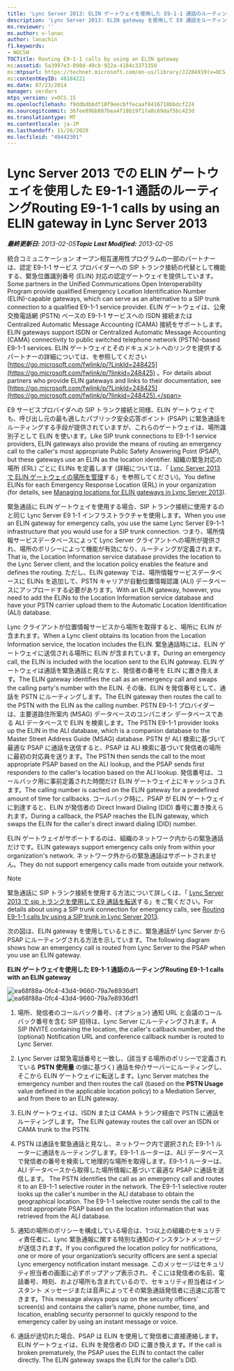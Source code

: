 ```yaml
---
title: 'Lync Server 2013: ELIN ゲートウェイを使用した E9-1-1 通話のルーティング'
description: 'Lync Server 2013: ELIN gateway を使用して E9 通話をルーティングします。'
ms.reviewer: ''
ms.author: v-lanac
author: lanachin
f1.keywords:
- NOCSH
TOCTitle: Routing E9-1-1 calls by using an ELIN gateway
ms:assetid: 5a3997e3-898d-49cb-922a-4184c3373350
ms:mtpsurl: https://technet.microsoft.com/en-us/library/JJ204919(v=OCS.15)
ms:contentKeyID: 48184221
ms.date: 07/23/2014
manager: serdars
mtps_version: v=OCS.15
ms.openlocfilehash: f9ddbdbbdf10f9eecbffecaaf8416718bbdcf224
ms.sourcegitcommit: 36fee89bb887bea4f18b19f17a8c69daf5bc423d
ms.translationtype: MT
ms.contentlocale: ja-JP
ms.lasthandoff: 11/26/2020
ms.locfileid: "49442301"
---
```

# <a name="routing-e9-1-1-calls-by-using-an-elin-gateway-in-lync-server-2013"></a><span data-ttu-id="4ed4f-103">Lync Server 2013 での ELIN ゲートウェイを使用した E9-1-1 通話のルーティング</span><span class="sxs-lookup"><span data-stu-id="4ed4f-103">Routing E9-1-1 calls by using an ELIN gateway in Lync Server 2013</span></span>

<div data-xmlns="http://www.w3.org/1999/xhtml">

<div class="topic" data-xmlns="http://www.w3.org/1999/xhtml" data-msxsl="urn:schemas-microsoft-com:xslt" data-cs="https://msdn.microsoft.com/">

<div data-asp="https://msdn2.microsoft.com/asp">



</div>

<div id="mainSection">

<div id="mainBody"><span data-ttu-id="4ed4f-104">

<span> </span></span><span class="sxs-lookup"><span data-stu-id="4ed4f-104">

<span> </span></span></span>

<span data-ttu-id="4ed4f-105">_**最終更新日:** 2013-02-05_</span><span class="sxs-lookup"><span data-stu-id="4ed4f-105">_**Topic Last Modified:** 2013-02-05_</span></span>

<span data-ttu-id="4ed4f-106">統合コミュニケーション オープン相互運用性プログラムの一部のパートナーは、認定 E9-1-1 サービス プロバイダーへの SIP トランク接続の代替として機能する、緊急位置識別番号 (ELIN) 対応の認定ゲートウェイを提供しています。</span><span class="sxs-lookup"><span data-stu-id="4ed4f-106">Some partners in the Unified Communications Open Interoperability Program provide qualified Emergency Location Identification Number (ELIN)-capable gateways, which can serve as an alternative to a SIP trunk connection to a qualified E9-1-1 service provider.</span></span> <span data-ttu-id="4ed4f-107">ELIN ゲートウェイは、公衆交換電話網 (PSTN) ベースの E9-1-1 サービスへの ISDN 接続または Centralized Automatic Message Accounting (CAMA) 接続をサポートします。</span><span class="sxs-lookup"><span data-stu-id="4ed4f-107">ELIN gateways support ISDN or Centralized Automatic Message Accounting (CAMA) connectivity to public switched telephone network (PSTN)-based E9-1-1 services.</span></span> <span data-ttu-id="4ed4f-108">ELIN ゲートウェイとそのドキュメントへのリンクを提供するパートナーの詳細については、を参照してください [https://go.microsoft.com/fwlink/p/?LinkId=248425](https://go.microsoft.com/fwlink/p/?linkid=248425) 。</span><span class="sxs-lookup"><span data-stu-id="4ed4f-108">For details about partners who provide ELIN gateways and links to their documentation, see [https://go.microsoft.com/fwlink/p/?LinkId=248425](https://go.microsoft.com/fwlink/p/?linkid=248425).</span></span>

<span data-ttu-id="4ed4f-109">E9 サービスプロバイダへの SIP トランク接続と同様、ELIN ゲートウェイでも、呼び出し元の最も適したパブリック安全応答ポイント (PSAP) に緊急通話をルーティングする手段が提供されていますが、これらのゲートウェイは、場所識別子として ELIN を使います。</span><span class="sxs-lookup"><span data-stu-id="4ed4f-109">Like SIP trunk connections to E9-1-1 service providers, ELIN gateways also provide the means of routing an emergency call to the caller's most appropriate Public Safety Answering Point (PSAP), but these gateways use an ELIN as the location identifier.</span></span> <span data-ttu-id="4ed4f-110">組織の緊急対応の場所 (ERL) ごとに ELINs を定義します (詳細については、「 [Lync Server 2013 で ELIN ゲートウェイの場所を管理](lync-server-2013-managing-locations-for-elin-gateways.md)する」を参照してください)。</span><span class="sxs-lookup"><span data-stu-id="4ed4f-110">You define ELINs for each Emergency Response Location (ERL) in your organization (for details, see [Managing locations for ELIN gateways in Lync Server 2013](lync-server-2013-managing-locations-for-elin-gateways.md)).</span></span>

<span data-ttu-id="4ed4f-111">緊急通話に ELIN ゲートウェイを使用する場合、SIP トランク接続に使用するのと同じ Lync Server E9 1-1 インフラストラクチャを使用します。</span><span class="sxs-lookup"><span data-stu-id="4ed4f-111">When you use an ELIN gateway for emergency calls, you use the same Lync Server E9-1-1 infrastructure that you would use for a SIP trunk connection.</span></span> <span data-ttu-id="4ed4f-112">つまり、場所情報サービスデータベースによって Lync Server クライアントへの場所が提供され、場所のポリシーによって機能が有効になり、ルーティングが定義されます。</span><span class="sxs-lookup"><span data-stu-id="4ed4f-112">That is, the Location Information service database provides the location to the Lync Server client, and the location policy enables the feature and defines the routing.</span></span> <span data-ttu-id="4ed4f-113">ただし、ELIN gateway では、場所情報サービスデータベースに ELINs を追加して、PSTN キャリアが自動位置情報認識 (ALI) データベースにアップロードする必要があります。</span><span class="sxs-lookup"><span data-stu-id="4ed4f-113">With an ELIN gateway, however, you need to add the ELINs to the Location Information service database and have your PSTN carrier upload them to the Automatic Location Identification (ALI) database.</span></span>

<span data-ttu-id="4ed4f-114">Lync クライアントが位置情報サービスから場所を取得すると、場所に ELIN が含まれます。</span><span class="sxs-lookup"><span data-stu-id="4ed4f-114">When a Lync client obtains its location from the Location Information service, the location includes the ELIN.</span></span> <span data-ttu-id="4ed4f-115">緊急通話時には、ELIN ゲートウェイに送信される場所に ELIN が含まれています。</span><span class="sxs-lookup"><span data-stu-id="4ed4f-115">During an emergency call, the ELIN is included with the location sent to the ELIN gateway.</span></span> <span data-ttu-id="4ed4f-116">ELIN ゲートウェイは通話を緊急通話と見なすと、発信者の番号を ELIN に置き換えます。</span><span class="sxs-lookup"><span data-stu-id="4ed4f-116">The ELIN gateway identifies the call as an emergency call and swaps the calling party's number with the ELIN.</span></span> <span data-ttu-id="4ed4f-117">その後、ELIN を発信番号として、通話を PSTN にルーティングします。</span><span class="sxs-lookup"><span data-stu-id="4ed4f-117">The ELIN gateway then routes the call to the PSTN with the ELIN as the calling number.</span></span> <span data-ttu-id="4ed4f-118">PSTN E9-1-1 プロバイダーは、主要道路住所案内 (MSAG) データベースのコンパニオン データベースである ALI データベースで ELIN を検索します。</span><span class="sxs-lookup"><span data-stu-id="4ed4f-118">The PSTN E9-1-1 provider looks up the ELIN in the ALI database, which is a companion database to the Master Street Address Guide (MSAG) database.</span></span> <span data-ttu-id="4ed4f-119">PSTN が ALI 検索に基づいて最適な PSAP に通話を送信すると、PSAP は ALI 検索に基づいて発信者の場所に最初の対応員を送ります。</span><span class="sxs-lookup"><span data-stu-id="4ed4f-119">The PSTN then sends the call to the most appropriate PSAP based on the ALI lookup, and the PSAP sends first responders to the caller's location based on the ALI lookup.</span></span> <span data-ttu-id="4ed4f-120">発信番号は、コールバック用に事前定義された時間だけ ELIN ゲートウェイ上にキャッシュされます。</span><span class="sxs-lookup"><span data-stu-id="4ed4f-120">The calling number is cached on the ELIN gateway for a predefined amount of time for callbacks.</span></span> <span data-ttu-id="4ed4f-121">コールバック時に、PSAP が ELIN ゲートウェイに到達すると、ELIN が発信者の Direct Inward Dialing (DID) 番号に置き換えられます。</span><span class="sxs-lookup"><span data-stu-id="4ed4f-121">During a callback, the PSAP reaches the ELIN gateway, which swaps the ELIN for the caller's direct inward dialing (DID) number.</span></span>

<span data-ttu-id="4ed4f-122">ELIN ゲートウェイがサポートするのは、組織のネットワーク内からの緊急通話だけです。</span><span class="sxs-lookup"><span data-stu-id="4ed4f-122">ELIN gateways support emergency calls only from within your organization's network.</span></span> <span data-ttu-id="4ed4f-123">ネットワーク外からの緊急通話はサポートされません。</span><span class="sxs-lookup"><span data-stu-id="4ed4f-123">They do not support emergency calls made from outside your network.</span></span>

<div>


> [!NOTE]  
> <span data-ttu-id="4ed4f-124">緊急通話に SIP トランク接続を使用する方法について詳しくは、「 <A href="lync-server-2013-routing-e9-1-1-calls-by-using-a-sip-trunk.md">Lync Server 2013 で sip トランクを使用して E9 通話を転送</A>する」をご覧ください。</span><span class="sxs-lookup"><span data-stu-id="4ed4f-124">For details about using a SIP trunk connection for emergency calls, see <A href="lync-server-2013-routing-e9-1-1-calls-by-using-a-sip-trunk.md">Routing E9-1-1 calls by using a SIP trunk in Lync Server 2013</A>.</span></span>



</div>

<span data-ttu-id="4ed4f-125">次の図は、ELIN gateway を使用しているときに、緊急通話が Lync Server から PSAP にルーティングされる方法を示しています。</span><span class="sxs-lookup"><span data-stu-id="4ed4f-125">The following diagram shows how an emergency call is routed from Lync Server to the PSAP when you use an ELIN gateway.</span></span>

<span data-ttu-id="4ed4f-126">**ELIN ゲートウェイを使用した E9-1-1 通話のルーティング**</span><span class="sxs-lookup"><span data-stu-id="4ed4f-126">**Routing E9-1-1 calls with an ELIN gateway**</span></span>

<span data-ttu-id="4ed4f-127">![ea68f88a-0fc4-43d4-9660-79a7e8936df1](images/JJ204919.ea68f88a-0fc4-43d4-9660-79a7e8936df1(OCS.15).jpg "ea68f88a-0fc4-43d4-9660-79a7e8936df1")</span><span class="sxs-lookup"><span data-stu-id="4ed4f-127">![ea68f88a-0fc4-43d4-9660-79a7e8936df1](images/JJ204919.ea68f88a-0fc4-43d4-9660-79a7e8936df1(OCS.15).jpg "ea68f88a-0fc4-43d4-9660-79a7e8936df1")</span></span>

1.  <span data-ttu-id="4ed4f-128">場所、発信者のコールバック番号、(オプション) 通知 URL と会議のコールバック番号を含む SIP 招待は、Lync Server にルーティングされます。</span><span class="sxs-lookup"><span data-stu-id="4ed4f-128">A SIP INVITE containing the location, the caller's callback number, and the (optional) Notification URL and conference callback number is routed to Lync Server.</span></span>

2.  <span data-ttu-id="4ed4f-129">Lync Server は緊急電話番号と一致し、(該当する場所のポリシーで定義されている **PSTN 使用量** の値に基づく) 通話を仲介サーバーにルーティングし、そこから ELIN ゲートウェイに転送します。</span><span class="sxs-lookup"><span data-stu-id="4ed4f-129">Lync Server matches the emergency number and then routes the call (based on the **PSTN Usage** value defined in the applicable location policy) to a Mediation Server, and from there to an ELIN gateway.</span></span>

3.  <span data-ttu-id="4ed4f-130">ELIN ゲートウェイは、ISDN または CAMA トランク経由で PSTN に通話をルーティングします。</span><span class="sxs-lookup"><span data-stu-id="4ed4f-130">The ELIN gateway routes the call over an ISDN or CAMA trunk to the PSTN.</span></span>

4.  <span data-ttu-id="4ed4f-p106">PSTN は通話を緊急通話と見なし、ネットワーク内で選択された E9-1-1 ルーターに通話をルーティングします。E9-1-1 ルーターは、ALI データベースで発信者の番号を検索して地理的な場所を取得します。E9-1-1 ルーターは、ALI データベースから取得した場所情報に基づいて最適な PSAP に通話を送信します。 </span><span class="sxs-lookup"><span data-stu-id="4ed4f-p106">The PSTN identifies the call as an emergency call and routes it to an E9-1-1 selective router in the network. The E9-1-1 selective router looks up the caller's number in the ALI database to obtain the geographical location. The E9-1-1 selective router sends the call to the most appropriate PSAP based on the location information that was retrieved from the ALI database.</span></span>

5.  <span data-ttu-id="4ed4f-134">通知の場所のポリシーを構成している場合は、1つ以上の組織のセキュリティ責任者に、Lync 緊急通報に関する特別な通知のインスタントメッセージが送信されます。</span><span class="sxs-lookup"><span data-stu-id="4ed4f-134">If you configured the location policy for notifications, one or more of your organization’s security officers are sent a special Lync emergency notification instant message.</span></span> <span data-ttu-id="4ed4f-135">このメッセージはセキュリティ担当者の画面に必ずポップアップ表示され、そこには発信者の名前、電話番号、時刻、および場所も含まれているので、セキュリティ担当者はインスタント メッセージまたは音声によってその緊急通話発信者に迅速に応答できます。</span><span class="sxs-lookup"><span data-stu-id="4ed4f-135">This message always pops up on the security officers’ screen(s) and contains the caller’s name, phone number, time, and location, enabling security personnel to quickly respond to the emergency caller by using an instant message or voice.</span></span>

6.  <span data-ttu-id="4ed4f-p108">通話が途切れた場合、PSAP は ELIN を使用して発信者に直接連絡します。ELIN ゲートウェイは、ELIN を発信者の DID に置き換えます。</span><span class="sxs-lookup"><span data-stu-id="4ed4f-p108">If the call is broken prematurely, the PSAP uses the ELIN to contact the caller directly. The ELIN gateway swaps the ELIN for the caller's DID.</span></span>

<span data-ttu-id="4ed4f-138"></div>

<span> </span>

</div>

</div>

</span><span class="sxs-lookup"><span data-stu-id="4ed4f-138"></div>

<span> </span>

</div>

</div>

</span></span></div>

